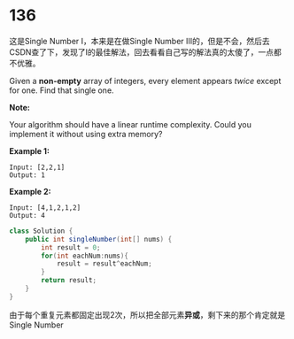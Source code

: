 # 136

这是Single Number I，本来是在做Single Number III的，但是不会，然后去CSDN查了下，发现了I的最佳解法，回去看看自己写的解法真的太傻了，一点都不优雅。

Given a **non-empty** array of integers, every element appears *twice* except for one. Find that single one.

**Note:**

Your algorithm should have a linear runtime complexity. Could you implement it without using extra memory?

**Example 1:**

```
Input: [2,2,1]
Output: 1
```

**Example 2:**

```
Input: [4,1,2,1,2]
Output: 4
```

```java
class Solution {
    public int singleNumber(int[] nums) {
        int result = 0;
        for(int eachNum:nums){
            result = result^eachNum;
        }
        return result;
    }
}
```

由于每个重复元素都固定出现2次，所以把全部元素**异或**，剩下来的那个肯定就是Single Number